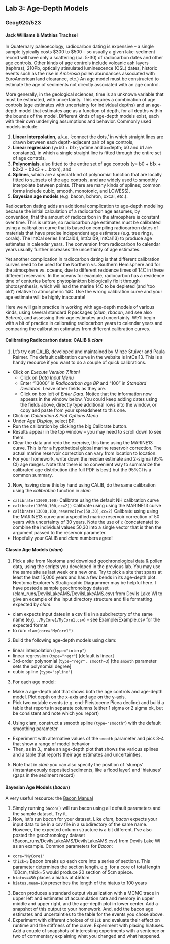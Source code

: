 ## Lab 3: Age-Depth Models
### Geog920/523
#### Jack Williams & Mathias Trachsel

In Quaternary paleoecology, radiocarbon dating is expensive – a single sample typically costs $300 to $500 – so usually a given lake-sediment record will have only a scattering (ca. 5-30) of radiocarbon dates and other age controls.  Other kinds of age controls include volcanic ash layers (tephras), 210Pb, optically stimulated luminescence (OSL) dates, historic events such as the rise in *Ambrosia* pollen abundances associated with EuroAmerican land clearance, etc.)  An age model must be constructed to estimate the age of sediments not directly associated with an age control.

More generally, in the geological sciences, time is an unknown variable that must be estimated, with uncertainty. This requires a combination of age controls (age estimates with uncertainty for individual depths) and an age-depth model that estimates age as a function of depth, for all depths within the bounds of the model.  Different kinds of age-depth models exist, each with their own underlying assumptions and behavior.  Commonly used models include:

1) **Linear interpolation**, a.k.a. ‘connect the dots,’ in which straight lines are drawn between each depth-adjacent pair of age controls,
2) **Linear regression** (y=b0 + b1x; y=time and x=depth;  b0 and b1 are constants), in which a single straight line is fitted through the entire set of age controls,
3) **Polynomials**, also fitted to the entire set of age controls (y= b0 + b1x + b2x2 + b3x3 + …bnxn), and
4) **Splines**, which are a special kind of polynomial function that are locally fitted to subsets of  the age controls, and are widely used to smoothly interpolate between points.  (There are many kinds of splines; common forms include cubic, smooth, monotonic, and LOWESS).  
5) **Bayesian age models** (e.g. bacon, bchron, oxcal, etc.).  

Radiocarbon dating adds an additional complication to age-depth modeling because the initial calculation of a radiocarbon age assumes, by convention, that the amount of radiocarbon in the atmosphere is constant over time.  This is untrue, so radiocarbon age estimates must be calibrated using a calibration curve that is based on compiling radiocarbon dates of materials that have precise independent age estimates (e.g. tree rings, corals).  The IntCal series (IntCal04, IntCal09, IntCal13) to produce age estimates in calendar years.  The conversion from radiocarbon to calendar years usually further increases the uncertainty of age estimates.  

Yet another complication in radiocarbon dating is that different calibration curves need to be used for the Northern vs. Southern Hemisphere and for the atmosphere vs. oceans, due to different residence times of 14C in these different reservoirs.  In the oceans for example, radiocarbon has a residence time of centuries before phytoplankton biologically fix it through photosynthesis, which will lead the marine 14C to be depleted (and 'too old') relative to atmospheric 14C.  Use the wrong calibration curve and your age estimate will be highly inaccurate!

Here we will gain practice in working with age-depth models of various kinds, using several standard R packages (*clam*, *rbacon*, and see also *Bchron*), and assessing their age estimates and uncertainty.  We'll begin with a bit of practice in calibrating radiocarbon years to calendar years and comparing the calibration estimates from different calibration curves.  

#### Calibrating Radiocarbon dates:  CALIB & *clam*
1.	Lt’s try out [CALIB](http://calib.org/calib/), developed and maintained by Minze Stuiver and Paula Reimer. The default calibration curve in the website is IntCal13. This is a handy resource if you want to do a couple of quick calibrations.
+ Click on *Execute Version 7.1html*
  + Click on *Data Input Menu*
  + Enter “13000” in *Radiocarbon age BP* and “100” in *Standard Deviation*. Leave other fields as they are.
  + Click on box left of *Enter Data*.  Notice that the information now appears in the window below.  You could keep adding dates using the fields above, directly type additional rows into the window, or copy and paste from your spreadsheet to this one.
+	Click on *Calibration & Plot Options Menu*
  +	Under *Age Display*, select BP.
+	Run the calibration by clicking the big Calibrate button.
+	Results appear in the top window – you may need to scroll down to see them.
+ Clear the data and redo the exercise, this time using the MARINE13 curve.  This is for a hypothetical global marine reservoir correction.  The actual marine reservoir correction can vary from location to location.
+	For your homework, write down the median estimate and 2-sigma (95% CI) age ranges. Note that there is no convenient way to summarize the calibrated age distribution (the full PDF is best) but the 95%CI is a common summary.
2. Now, having done this by hand using CALIB, do the same calibration using the *calibration* function in *clam*
  + ```calibrate(13000,100)```  Calibrate using the default NH calibration curve
  + ```calibrate(13000,100,cc=2))``` Calibrate using using the MARINE13 curve
  + ```calibrate(13000,100,reservoir=c(50,30),cc=2)``` Calibrate using using the MARINE13 curve and a specified marine reservoir correction of 50 years with uncertainty of 30 years. Note the use of ```c``` (concatenate) to combine the individual values 50,30 into a single vector that is then the argument passed to the reservoir parameter.
+ Hopefully your CALIB and *clam* numbers agree!  

#### Classic Age Models (*clam*)
1. Pick a site from Neotoma and download geochronological data & pollen data, using the scripts you developed in the previous lab.  You may use the same site as last week or a new one.  Try to pick a site that spans at least the last 15,000 years and has a few bends in its age-depth plot.  Neotoma Explorer's Stratigraphic Diagrammer may be helpful here. I have posted a sample geochronology dataset (clam_runs/DevilsLakeAMS/DevilsLakeAMS.csv) from Devils Lake WI to give an example of the input directory structure and file formatting expected by *clam*.
  + clam expects input dates in a csv file in a subdirectory of the same name (e.g. ```./MyCore1/MyCore1.csv```) - see Example/Example.csv for the expected format
  + to run:  ```clam(core="MyCore1")```
2. Build the following age-depth models using clam:
  + linear interpolation (```type="interp"```)
  + linear regression (```type="regr"```)  [default is linear]
  + 3rd-order polynomial (```type="regr", smooth=3```) [the ```smooth``` parameter sets the polynomial degree]
  + cubic spline (```type="spline"```)
3. For each age model:
  + Make a age-depth plot that shows both the age controls and age-depth model.  Plot depth on the x-axis and age on the y-axis.
  + Pick two notable events (e.g. end-Pleistocene Picea decline) and build a table that reports in separate columns (either 1 sigma or 2 sigma ok, but be consistent and note which you report)  
4. Using clam, construct a smooth spline (```type="smooth"```) with the default smoothing parameter
  + Experiment with alternative values of the ```smooth``` parameter and pick 3-4 that show a range of model behavior
  + Then, as in 3., make an age-depth plot that shows the various splines and a table that reports their age estimates and uncertainties.
5. Note that in *clam* you can also specify the position of 'slumps' (instantaneously deposited sediments, like a flood layer) and 'hiatuses' (gaps in the sediment record)

#### Bayesian Age Models (*bacon*)
A very useful resource:  the [Bacon Manual](http://www.chrono.qub.ac.uk/blaauw/manualBacon_2.2.pdf)
1. Simply running ```bacon()``` will run bacon using all default parameters and the sample dataset.  Try it.
2. Now, let's run *bacon* for your dataset. Like *clam*, *bacon* expects your input data to be in a csv file in a subdirectory of the same name.  However, the expected column structure is a bit different. I've also posted the geochronology dataset (Bacon_runs/DevilsLakeAMS/DevilsLakeAMS.csv) from Devils Lake WI as an example. Common parameters for *Bacon*:
  + ```core="MyCore1"```
  + ```thick=5``` Bacon breaks up each core into a series of sections.  This parameter determines the section length.  e.g. for a core of total length 100cm, thick=5 would produce 20 section of 5cm apiece.
  + ```hiatus=450``` places a hiatus at 450cm.
  + ```hiatus.mean=100``` prescribes the length of the hiatus to 100 years
3. Bacon produces a standard output visualization with a MCMC trace in upper left and estimates of accumulation rate and memory in upper middle and upper right, and the age-depth plot in lower center.  Add a  snapshot of this output to your homework.  And, add the bacon age estimates and uncertainties to the table for the events you chose above.
4. Experiment with different choices of ```thick``` and evaluate their effect on runtime and the stiffness of the curve.  Experiment with placing hiatuses.  Add a couple of snapshots of interesting experiments with a sentence or two of commentary explaining what you changed and what happened.

